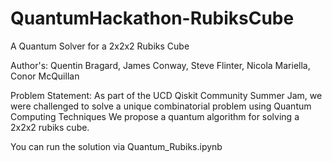 # QuantumHackathon-RubiksCube
A Quantum Solver for a 2x2x2 Rubiks Cube

Author's: Quentin Bragard, James Conway, Steve Flinter, Nicola Mariella, Conor McQuillan


Problem Statement: As part of the UCD Qiskit Community Summer Jam, we were challenged to solve a unique combinatorial problem using Quantum Computing Techniques
We propose a quantum algorithm for solving a 2x2x2 rubiks cube.

You can run the solution via Quantum_Rubiks.ipynb

